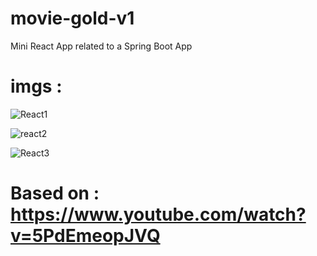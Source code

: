 # movie-gold-v1
Mini React App related to a Spring Boot App

# imgs : 
![React1](https://user-images.githubusercontent.com/67929106/216205605-5b63a742-d56b-4c7d-8f37-f171e875f51a.png)

![react2](https://user-images.githubusercontent.com/67929106/216205620-765857e5-8511-4e97-8de4-bdad9ca8888e.png)

![React3](https://user-images.githubusercontent.com/67929106/216205640-fdf71d87-45f3-4deb-9bee-69026d147887.png)

# Based on : https://www.youtube.com/watch?v=5PdEmeopJVQ
